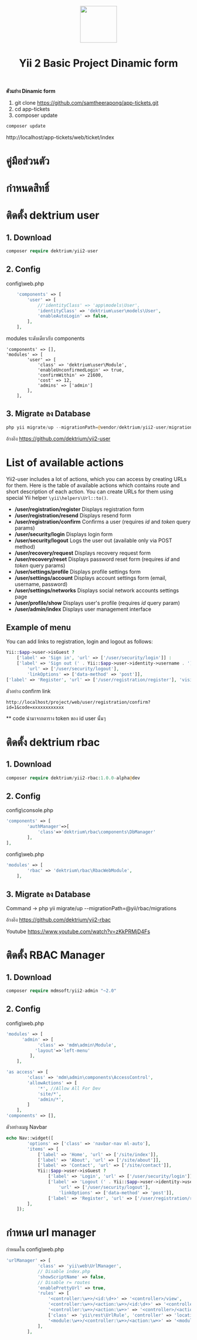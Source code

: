 <p align="center">
    <a href="#" target="_blank">
        <img src="https://avatars.githubusercontent.com/u/130217376?s=96&v=4" height="100px">
    </a>
    <h1 align="center">Yii 2 Basic Project Dinamic form</h1>
    <br>
</p>

<b>ตัวแย่าง Dinamic form</b>

1. git clone https://github.com/samtheerapong/app-tickets.git
2. cd app-tickets
3. composer update
```php
composer update
```
   http://localhost/app-tickets/web/ticket/index

# <b>คู่มือส่วนตัว</b>


# กำหนดสิทธิ์

# ติดตั้ง dektrium user

##  1. Download

```php
composer require dektrium/yii2-user
```
## 2. Config
   config\web.php

```php
    'components' => [
        'user' => [
            //'identityClass' => 'app\models\User',
            'identityClass' => 'dektrium\user\models\User',
            'enableAutoLogin' => false,
        ],
    ],
```

modules ระดับเดียวกับ components

```
'components' => [],
'modules' => [
        'user' => [
            'class' => 'dektrium\user\Module',
            'enableUnconfirmedLogin' => true,
            'confirmWithin' => 21600,
            'cost' => 12,
            'admins' => ['admin']
        ],
    ],
```

## 3. Migrate ลง Database
```php
php yii migrate/up --migrationPath=@vendor/dektrium/yii2-user/migrations
```


อ้างอิง
https://github.com/dektrium/yii2-user


# List of available actions

Yii2-user includes a lot of actions, which you can access by creating URLs for them. Here is the table of available
actions which contains route and short description of each action. You can create URLs for them using special Yii
helper `\yii\helpers\Url::to()`.

- **/user/registration/register** Displays registration form
- **/user/registration/resend**   Displays resend form
- **/user/registration/confirm**  Confirms a user (requires *id* and *token* query params)
- **/user/security/login**        Displays login form
- **/user/security/logout**       Logs the user out (available only via POST method)
- **/user/recovery/request**      Displays recovery request form
- **/user/recovery/reset**        Displays password reset form (requires *id* and *token* query params)
- **/user/settings/profile**      Displays profile settings form
- **/user/settings/account**      Displays account settings form (email, username, password)
- **/user/settings/networks**     Displays social network accounts settings page
- **/user/profile/show**          Displays user's profile (requires *id* query param)
- **/user/admin/index**           Displays user management interface

## Example of menu

You can add links to registration, login and logout as follows:

```php
Yii::$app->user->isGuest ?
    ['label' => 'Sign in', 'url' => ['/user/security/login']] :
    ['label' => 'Sign out (' . Yii::$app->user->identity->username . ')',
        'url' => ['/user/security/logout'],
        'linkOptions' => ['data-method' => 'post']],
['label' => 'Register', 'url' => ['/user/registration/register'], 'visible' => Yii::$app->user->isGuest]
```

ตัวอย่าง confirm link
```
http://localhost/project/web/user/registration/confirm?id=1&code=xxxxxxxxxxxx
```
** code นำมาจากตาราง token ของ id user นั้นๆ


# ติดตั้ง dektrium rbac
## 1.	Download
```php
composer require dektrium/yii2-rbac:1.0.0-alpha@dev
```
## 2.	Config
config\console.php
```php
'components' => [
        'authManager'=>[
            'class'=>'dektrium\rbac\components\DbManager'
        ],
],

```

config\web.php
```php
'modules' => [
        'rbac' => 'dektrium\rbac\RbacWebModule',   
    ],

```
## 3. Migrate ลง Database
Command ->   php yii migrate/up --migrationPath=@yii/rbac/migrations

อ้างอิง https://github.com/dektrium/yii2-rbac

Youtube https://www.youtube.com/watch?v=zKkPRMjD4Fs



# ติดตั้ง RBAC Manager

## 1.	Download
```php
composer require mdmsoft/yii2-admin "~2.0"
```
## 2.	Config
config\web.php
```php
'modules' => [
      'admin' => [
            'class' => 'mdm\admin\Module',
           'layout'=>'left-menu'
         ],
    ],
```

```php
'as access' => [
        'class' => 'mdm\admin\components\AccessControl',
        'allowActions' => [
            '*', //Allow All For Dev
            'site/*',
            'admin/*',
        ]
    ],
'components' => [],
```

ตัวอย่างเมนู Navbar
```php
echo Nav::widget([
        'options' => ['class' => 'navbar-nav ml-auto'],
        'items' => [
            ['label' => 'Home', 'url' => ['/site/index']],
            ['label' => 'About', 'url' => ['/site/about']],
            ['label' => 'Contact', 'url' => ['/site/contact']],
            Yii::$app->user->isGuest ?
                ['label' => 'Login', 'url' => ['/user/security/login']] :
                ['label' => 'Logout (' . Yii::$app->user->identity->username . ')',
                    'url' => ['/user/security/logout'],
                    'linkOptions' => ['data-method' => 'post']],
                ['label' => 'Register', 'url' => ['/user/registration/register'], 'visible' => Yii::$app->user->isGuest]
        ],
    ]);
```



# กำหนด url manager
กำหนดใน config\web.php
```php
'urlManager' => [
            'class' => 'yii\web\UrlManager',
            // Disable index.php
            'showScriptName' => false,
            // Disable r= routes
            'enablePrettyUrl' => true,
            'rules' => [
                '<controller:\w+>/<id:\d+>' => '<controller>/view',
                '<controller:\w+>/<action:\w+>/<id:\d+>' => '<controller>/<action>',
                '<controller:\w+>/<action:\w+>' => '<controller>/<action>',
                ['class' => 'yii\rest\UrlRule', 'controller' => 'location', 'except' => ['delete', 'GET', 'HEAD', 'POST', 'OPTIONS'], 'pluralize' => false],
                '<module:\w+>/<controller:\w+>/<action:\w+>' => '<module>/<controller>/<action>',
            ],
        ],
```
